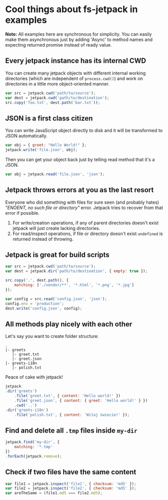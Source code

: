 # Cool things about fs-jetpack in examples
**Note:** All examples here are synchronous for simplicity. You can easily make them asynchronous just by adding 'Async' to method names and expecting returned promise instead of ready value.

## Every jetpack instance has its internal CWD
You can create many jetpack objects with different internal working directories (which are independent of `process.cwd()`) and work on directories in a little more object-oriented manner.
```js
var src = jetpack.cwd('path/to/source');
var dest = jetpack.cwd('path/to/destination');
src.copy('foo.txt', dest.path('bar.txt'));
```

## JSON is a first class citizen
You can write JavaScript object directly to disk and it will be transformed to JSON automatically.
```js
var obj = { greet: "Hello World!" };
jetpack.write('file.json', obj);
```
Then you can get your object back just by telling read method that it's a JSON.
```js
var obj = jetpack.read('file.json', 'json');
```

## Jetpack throws errors at you as the last resort
Everyone who did something with files for sure seen (and probably hates) *"ENOENT, no such file or directory"* error. Jetpack tries to recover from that error if possible.  
1. For write/creation operations, if any of parent directories doesn't exist jetpack will just create lacking directories.  
2. For read/inspect operations, if file or directory doesn't exist `undefined` is returned instead of throwing.

## Jetpack is great for build scripts
```js
var src = jetpack.cwd('path/to/source');
var dest = jetpack.dir('path/to/destination', { empty: true });

src.copy('.', dest.path(), {
    matching: ['./vendor/**', '*.html', '*.png', '*.jpg']
});

var config = src.read('config.json', 'json');
config.env = 'production';
dest.write('config.json', config);
```

## All methods play nicely with each other
Let's say you want to create folder structure:
```
.
|- greets
   |- greet.txt
   |- greet.json
|- greets-i18n
   |- polish.txt
```
Peace of cake with jetpack!
```js
jetpack
.dir('greets')
    .file('greet.txt', { content: 'Hello world!' })
    .file('greet.json', { content: { greet: 'Hello world!' } })
    .cwd('..')
.dir('greets-i18n')
    .file('polish.txt', { content: 'Witaj świecie!' });
```

## Find and delete all `.tmp` files inside `my-dir`
```js
jetpack.find('my-dir', {
    matching: '*.tmp'
})
.forEach(jetpack.remove);
```

## Check if two files have the same content
```js
var file1 = jetpack.inspect('file1', { checksum: 'md5' });
var file2 = jetpack.inspect('file2', { checksum: 'md5' });
var areTheSame = (file1.md5 === file2.md5);
```
